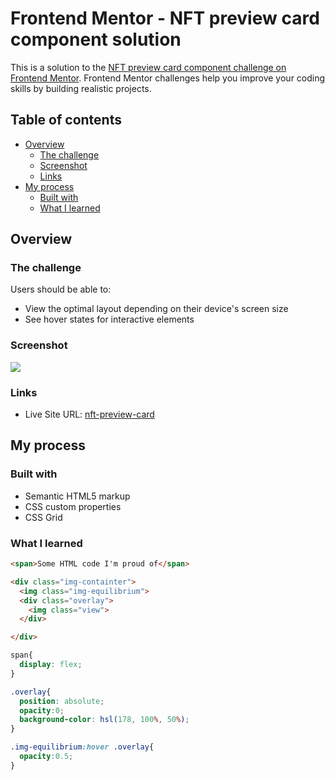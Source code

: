 
# Frontend Mentor - NFT preview card component solution

This is a solution to the [NFT preview card component challenge on Frontend Mentor](https://www.frontendmentor.io/challenges/nft-preview-card-component-SbdUL_w0U). Frontend Mentor challenges help you improve your coding skills by building realistic projects.

## Table of contents

- [Overview](#overview)
  - [The challenge](#the-challenge)
  - [Screenshot](#screenshot)
  - [Links](#links)
- [My process](#my-process)
  - [Built with](#built-with)
  - [What I learned](#what-i-learned)


## Overview

### The challenge

Users should be able to:

- View the optimal layout depending on their device's screen size
- See hover states for interactive elements

### Screenshot

![](./screenshot.jpg)


### Links

- Live Site URL: [nft-preview-card](https://nicosq77.github.io/NFT-card/)

## My process

### Built with

- Semantic HTML5 markup
- CSS custom properties
- CSS Grid
### What I learned


```html
<span>Some HTML code I'm proud of</span>

<div class="img-containter">
  <img class="img-equilibrium">
  <div class="overlay">
    <img class="view">
  </div>

</div>
```
```css
span{
  display: flex;
}

.overlay{
  position: absolute;
  opacity:0;
  background-color: hsl(178, 100%, 50%);
}

.img-equilibrium:hover .overlay{
  opacity:0.5;
}

```
